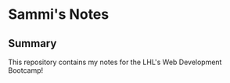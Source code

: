 # Sammi's Notes

## Summary

This repository contains my notes for the LHL's Web Development Bootcamp!

